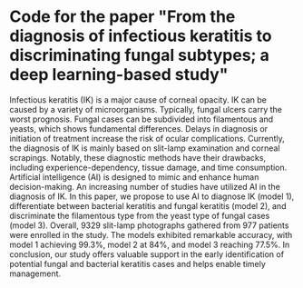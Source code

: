 # Code for the paper "From the diagnosis of infectious keratitis to discriminating fungal subtypes; a deep learning-based study"
Infectious keratitis (IK) is a major cause of corneal opacity. IK can be caused by a variety of microorganisms. Typically, fungal ulcers carry the worst prognosis. Fungal cases can be subdivided into filamentous and yeasts, which shows fundamental differences. Delays in diagnosis or initiation of treatment increase the risk of ocular complications. Currently, the diagnosis of IK is mainly based on slit-lamp examination and corneal scrapings. Notably, these diagnostic methods have their drawbacks, including experience-dependency, tissue damage, and time consumption. Artificial intelligence (AI) is designed to mimic and enhance human decision-making. An increasing number of studies have utilized AI in the diagnosis of IK. In this paper, we propose to use AI to diagnose IK (model 1), differentiate between bacterial keratitis and fungal keratitis (model 2), and discriminate the filamentous type from the yeast type of fungal cases (model 3). Overall, 9329 slit-lamp photographs gathered from 977 patients were enrolled in the study. The models exhibited remarkable accuracy, with model 1 achieving 99.3%, model 2 at 84%, and model 3 reaching 77.5%. In conclusion, our study offers valuable support in the early identification of potential fungal and bacterial keratitis cases and helps enable timely management.

